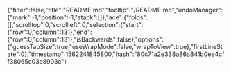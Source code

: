{"filter":false,"title":"README.md","tooltip":"/README.md","undoManager":{"mark":-1,"position":-1,"stack":[]},"ace":{"folds":[],"scrolltop":0,"scrollleft":0,"selection":{"start":{"row":0,"column":131},"end":{"row":0,"column":131},"isBackwards":false},"options":{"guessTabSize":true,"useWrapMode":false,"wrapToView":true},"firstLineState":0},"timestamp":1562241845800,"hash":"80c71a2e338a86a841b0ee4cff38065c03e8903c"}